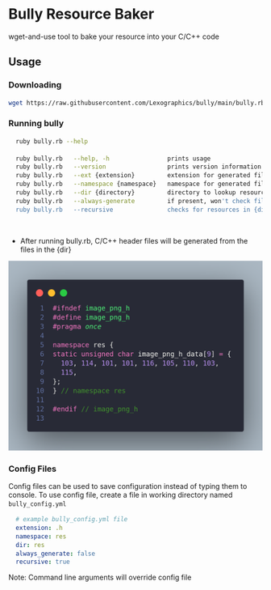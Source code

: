 # Bully Resource Baker

wget-and-use tool to bake your resource into your C/C++ code

## Usage
### Downloading
```sh
wget https://raw.githubusercontent.com/Lexographics/bully/main/bully.rb
```

### Running bully
```sh
  ruby bully.rb --help

  ruby bully.rb   --help, -h                prints usage
  ruby bully.rb   --version                 prints version information
  ruby bully.rb   --ext {extension}         extension for generated files (default: .h)
  ruby bully.rb   --namespace {namespace}   namespace for generated files (default: )
  ruby bully.rb   --dir {directory}         directory to lookup resources (default: ./)
  ruby bully.rb   --always-generate         if present, won't check file modification dates
  ruby bully.rb   --recursive               checks for resources in {dir} recursively
```
<br>

- After running bully.rb, C/C++ header files will be generated from the files in the {dir}

<img src="res/code.png"/>

### Config Files
Config files can be used to save configuration instead of typing them to console.
To use config file, create a file in working directory named `bully_config.yml`
```yml
  # example bully_config.yml file
  extension: .h
  namespace: res
  dir: res
  always_generate: false
  recursive: true
```
Note: Command line arguments will override config file